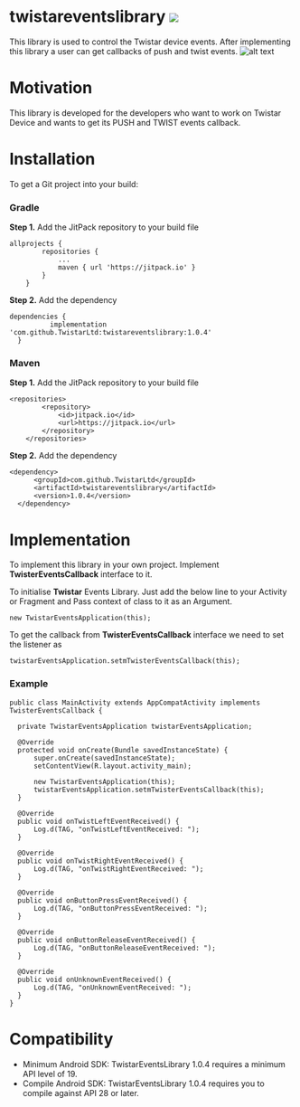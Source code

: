# twistareventslibrary [![](https://jitpack.io/v/TwistarApp/twistareventslibrary.svg)](https://jitpack.io/#TwistarApp/twistareventslibrary)
This library is used to control the Twistar device events. After implementing this library a user can get callbacks of push and twist events.
![alt text](http://www.twistar.co/content/device-variant/maple-white-ceramic/oblique_maple.png)

# Motivation
This library is developed for the developers who want to work on Twistar Device and wants to get its PUSH and TWIST events callback.

# Installation
To get a Git project into your build:

### Gradle

**Step 1.** Add the JitPack repository to your build file

```
allprojects {
		repositories {
			...
			maven { url 'https://jitpack.io' }
		}
	}
  ```
  **Step 2.** Add the dependency
  
  ```
  dependencies {
	        implementation 'com.github.TwistarLtd:twistareventslibrary:1.0.4'
	}
  ```
### Maven

**Step 1.** Add the JitPack repository to your build file

```
<repositories>
		<repository>
		    <id>jitpack.io</id>
		    <url>https://jitpack.io</url>
		</repository>
	</repositories>
  ```
  
  **Step 2.** Add the dependency
  
  ```
  <dependency>
	    <groupId>com.github.TwistarLtd</groupId>
	    <artifactId>twistareventslibrary</artifactId>
	    <version>1.0.4</version>
	</dependency>
  ```

  # Implementation
  To implement this library in your own project. Implement **TwisterEventsCallback** interface to it.
  
  To initialise **Twistar** Events Library. Just add the below line to your Activity or Fragment and Pass context of class to it as an Argument. 
  
  ```
  new TwistarEventsApplication(this);
  ```
  
  To get the callback from **TwisterEventsCallback** interface we need to set the listener as
  
  ```
  twistarEventsApplication.setmTwisterEventsCallback(this);
  ```
  
  ### Example
  ```
  public class MainActivity extends AppCompatActivity implements TwisterEventsCallback {
   
    private TwistarEventsApplication twistarEventsApplication;
    
    @Override
    protected void onCreate(Bundle savedInstanceState) {
        super.onCreate(savedInstanceState);
        setContentView(R.layout.activity_main);

        new TwistarEventsApplication(this);
        twistarEventsApplication.setmTwisterEventsCallback(this);
    }

    @Override
    public void onTwistLeftEventReceived() {
        Log.d(TAG, "onTwistLeftEventReceived: ");
    }

    @Override
    public void onTwistRightEventReceived() {
        Log.d(TAG, "onTwistRightEventReceived: ");
    }

    @Override
    public void onButtonPressEventReceived() {
        Log.d(TAG, "onButtonPressEventReceived: ");
    }

    @Override
    public void onButtonReleaseEventReceived() {
        Log.d(TAG, "onButtonReleaseEventReceived: ");
    }

    @Override
    public void onUnknownEventReceived() {
        Log.d(TAG, "onUnknownEventReceived: ");
    }
}
```
# Compatibility
- Minimum Android SDK: TwistarEventsLibrary 1.0.4 requires a minimum API level of 19.
- Compile Android SDK: TwistarEventsLibrary 1.0.4 requires you to compile against API 28 or later.

